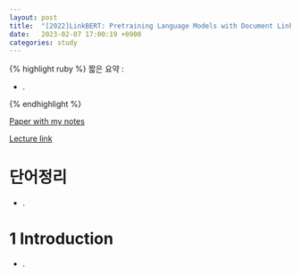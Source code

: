 ```yaml
---
layout: post
title:  "[2022]LinkBERT: Pretraining Language Models with Document Links"
date:   2023-02-07 17:00:19 +0900
categories: study
---
```






{% highlight ruby %}
짧은 요약 :  

* .

    
{% endhighlight %}


[Paper with my notes](https://drive.google.com/drive/folders/1zesvlx7j5oGj2r9asXHGcD8ym5OJeMge?usp=sharing)  


[Lecture link]()  


# 단어정리  
* .


   

# 1 Introduction  
* .